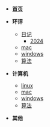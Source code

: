 
* **[首页](/)**
* **环评**
    * [日记](/环评/日记/日记.md)
        * [2024](/环评/日记/2024/readme.md)
    * [mac](/计算机/mac)
    * [windows](/计算机/windows)
    * [算法](/计算机/华为机试)
* **计算机**
    * [linux](/计算机/linux)
    * [mac](/计算机/mac)
    * [windows](/计算机/windows)
    * [算法](/计算机/华为机试)

* **其他**